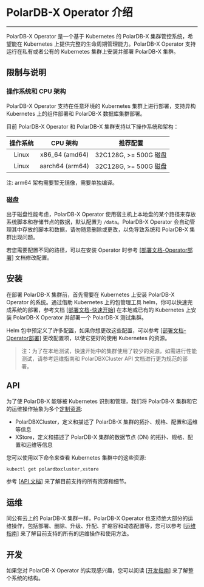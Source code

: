 # PolarDB-X Operator 介绍

---

PolarDB-X Operator 是一个基于 Kubernetes 的 PolarDB-X 集群管控系统，希望能在 Kubernetes 上提供完整的生命周期管理能力。PolarDB-X Operator 支持运行在私有或者公有的 Kubernetes 集群上安装并部署 PolarDB-X 集群。

## 限制与说明

### 操作系统和 CPU 架构

PolarDB-X Operator 支持在任意环境的 Kubernetes 集群上进行部署，支持异构 Kubernetes 上的组件部署和 PolarDB-X 数据库集群部署。

目前 PolarDB-X Operator 和 PolarDB-X 集群支持以下操作系统和架构：

| 操作系统 |    CPU 架构     |       推荐配置        |
| :------: | :-------------: | :-------------------: |
|  Linux   | x86_64 (amd64)  | 32C128G, >= 500G 磁盘 |
|  Linux   | aarch64 (arm64) | 32C128G, >= 500G 磁盘 |

注: arm64 架构需要暂无镜像，需要单独编译。

### 磁盘

出于磁盘性能考虑，PolarDB-X Operator 使用宿主机上本地盘的某个路径来存放系统脚本和存储节点的数据，默认配置为 `/data`。PolarDB-X Operator 会自动管理其中存放的脚本和数据，请勿随意删除或更改，以免导致系统和 PolarDB-X 集群出现问题。

若您需要配置不同的路径，可以在安装 Operator 时参考 [[部署文档-Operator部署]](./deploy/install.md) 文档修改配置。

## 安装

在部署 PolarDB-X 集群前，首先需要在 Kubernetes 上安装 PolarDB-X Operator 的系统。通过借助 Kubernetes 上的包管理工具 helm，你可以快速完成系统的部署，参考文档 [[部署文档-快速开始]](./deploy/quick-start.md) 在本地或已有的 Kubernetes 上安装 PolarDB-X Operator 并部署一个 PolarDB-X 测试集群。

Helm 包中预定义了许多配置，如果你想更改这些配置，可以参考 [[部署文档-Operator部署]](./deploy/install.md) 更改配置项，以使它更好的使用 Kubernetes 的资源。

> 注：为了在本地测试，快速开始中的集群使用了较少的资源，如需进行性能测试，请参考运维指南和 PolarDBXCluster API 文档进行更为规范的部署。

## API

为了使 PolarDB-X 能够被 Kubernetes 识别和管理，我们将 PolarDB-X 集群和它的运维操作抽象为多个[定制资源](https://kubernetes.io/zh/docs/concepts/extend-kubernetes/api-extension/custom-resources/):

+ PolarDBXCluster，定义和描述了 PolarDB-X 集群的拓扑、规格、配置和运维等信息
+ XStore，定义和描述了 PolarDB-X 集群的数据节点 (DN) 的拓扑、规格、配置和运维等信息

您可以使用以下命令来查看 Kubernetes 集群中的这些资源:

```bash
kubectl get polardbxcluster,xstore
```

参考 [[API 文档](./api/index.md)] 来了解目前支持的所有资源和细节。

## 运维

同公有云上的 PolarDB-X 集群一样，PolarDB-X Operator 也支持绝大部分的运维操作，包括部署、删除、升级、升配、扩缩容和动态配置等，您可以参考 [[运维指南](./manage/overview.md)] 来了解目前支持的所有的运维操作和使用方法。

## 开发

如果您对 PolarDB-X Operator 的实现感兴趣，您可以阅读 [[开发指南](./develop/index.md)] 来了解整个系统的结构。
